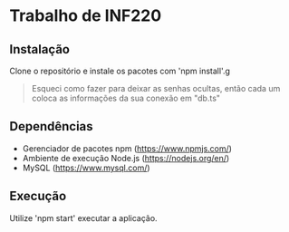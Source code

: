 # Trabalho de INF220

## Instalação
Clone o repositório e instale os pacotes com 'npm install'.g
> Esqueci como fazer para deixar as senhas ocultas, então cada um coloca as informações da sua conexão em "db.ts"

## Dependências
* Gerenciador de pacotes npm (https://www.npmjs.com/)
* Ambiente de execução Node.js (https://nodejs.org/en/)
* MySQL (https://www.mysql.com/)

## Execução
Utilize 'npm start' executar a aplicação.
